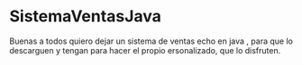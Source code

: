 # SistemaVentasJava

Buenas a todos quiero dejar un sistema de ventas echo en java , para que lo descarguen y tengan para hacer el propio ersonalizado, que lo disfruten.
